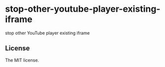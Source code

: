 # stop-other-youtube-player-existing-iframe

stop other YouTube player existing iframe

## License

The MIT license.
